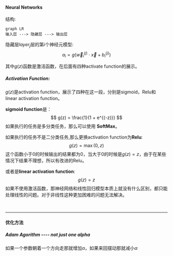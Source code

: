 #### Neural Networks
结构:
```mermaid
graph LR
输入层 ---> 隐藏层 ---> 输出层
```

隐藏层$layer_j$层的第$i$个神经元模型:
$$
a_i = g(\vec w_i^{(j)} \cdot \vec x + b_i^{(j)})
$$

其中$g(z)$函数是激活函数，在后面有四种activate function的展示。

##### *Activation Function*:
$g(z)$是activation function，展示了四种在这一段，分别是sigmoid，Relu和linear activation function。

**sigmoid function**是：
$$
g(z) = \frac{1}{1 + e^{(-z)}}
$$
如果执行的任务是多分类任务，那么可以使用 **SoftMax**。

如果执行的任务不是二分类任务,那么更换activation function为**Relu**:
$$
g(z) = \max(0, z)
$$
这个函数小于0的时候输出的结果都为0，当大于0的时候是$g(z) = z$，由于在某些情况下结果不理想，所以有改进的Relu。

或者是**linear activation function**:
$$
g(z) = z
$$
如果不使用激活函数，那神经网络和线性回归模型本质上就没有什么区别，都只能处理线性的问题。对于非线性这种更加困难的问题无法解决。

<br />

---

#### 优化方法

##### Adam Agorithm ---- not just one alpha
如果一个参数朝着一个方向走那就增加$\alpha$，如果来回摆动那就减小$\alpha$